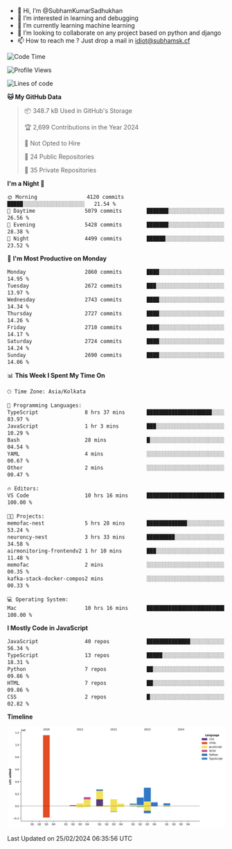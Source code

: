 - 👋 Hi, I’m @SubhamKumarSadhukhan
- 👀 I’m interested in learning and debugging
- 🌱 I’m currently learning machine learning
- 💞️ I’m looking to collaborate on any project based on python and django
- 📫 How to reach me ?
      Just drop a mail in idiot@subhamsk.cf

<!---
SubhamKumarSadhukhan/SubhamKumarSadhukhan is a ✨ special ✨ repository because its `README.md` (this file) appears on your GitHub profile.
You can click the Preview link to take a look at your changes.
--->


<!--START_SECTION:waka-->
![Code Time](http://img.shields.io/badge/Code%20Time-1%2C957%20hrs%2052%20mins-blue)

![Profile Views](http://img.shields.io/badge/Profile%20Views-0-blue)

![Lines of code](https://img.shields.io/badge/From%20Hello%20World%20I%27ve%20Written-2.4%20million%20lines%20of%20code-blue)

**🐱 My GitHub Data** 

> 📦 348.7 kB Used in GitHub's Storage 
 > 
> 🏆 2,699 Contributions in the Year 2024
 > 
> 🚫 Not Opted to Hire
 > 
> 📜 24 Public Repositories 
 > 
> 🔑 35 Private Repositories 
 > 
**I'm a Night 🦉** 

```text
🌞 Morning                4120 commits        █████░░░░░░░░░░░░░░░░░░░░   21.54 % 
🌆 Daytime                5079 commits        ███████░░░░░░░░░░░░░░░░░░   26.56 % 
🌃 Evening                5428 commits        ███████░░░░░░░░░░░░░░░░░░   28.38 % 
🌙 Night                  4499 commits        ██████░░░░░░░░░░░░░░░░░░░   23.52 % 
```
📅 **I'm Most Productive on Monday** 

```text
Monday                   2860 commits        ████░░░░░░░░░░░░░░░░░░░░░   14.95 % 
Tuesday                  2672 commits        ███░░░░░░░░░░░░░░░░░░░░░░   13.97 % 
Wednesday                2743 commits        ████░░░░░░░░░░░░░░░░░░░░░   14.34 % 
Thursday                 2727 commits        ████░░░░░░░░░░░░░░░░░░░░░   14.26 % 
Friday                   2710 commits        ████░░░░░░░░░░░░░░░░░░░░░   14.17 % 
Saturday                 2724 commits        ████░░░░░░░░░░░░░░░░░░░░░   14.24 % 
Sunday                   2690 commits        ████░░░░░░░░░░░░░░░░░░░░░   14.06 % 
```


📊 **This Week I Spent My Time On** 

```text
🕑︎ Time Zone: Asia/Kolkata

💬 Programming Languages: 
TypeScript               8 hrs 37 mins       █████████████████████░░░░   83.97 % 
JavaScript               1 hr 3 mins         ███░░░░░░░░░░░░░░░░░░░░░░   10.29 % 
Bash                     28 mins             █░░░░░░░░░░░░░░░░░░░░░░░░   04.54 % 
YAML                     4 mins              ░░░░░░░░░░░░░░░░░░░░░░░░░   00.67 % 
Other                    2 mins              ░░░░░░░░░░░░░░░░░░░░░░░░░   00.47 % 

🔥 Editors: 
VS Code                  10 hrs 16 mins      █████████████████████████   100.00 % 

🐱‍💻 Projects: 
memofac-nest             5 hrs 28 mins       █████████████░░░░░░░░░░░░   53.24 % 
neuroncy-nest            3 hrs 33 mins       █████████░░░░░░░░░░░░░░░░   34.58 % 
airmonitoring-frontendv2 1 hr 10 mins        ███░░░░░░░░░░░░░░░░░░░░░░   11.48 % 
memofac                  2 mins              ░░░░░░░░░░░░░░░░░░░░░░░░░   00.35 % 
kafka-stack-docker-compos2 mins              ░░░░░░░░░░░░░░░░░░░░░░░░░   00.33 % 

💻 Operating System: 
Mac                      10 hrs 16 mins      █████████████████████████   100.00 % 
```

**I Mostly Code in JavaScript** 

```text
JavaScript               40 repos            ██████████████░░░░░░░░░░░   56.34 % 
TypeScript               13 repos            █████░░░░░░░░░░░░░░░░░░░░   18.31 % 
Python                   7 repos             ██░░░░░░░░░░░░░░░░░░░░░░░   09.86 % 
HTML                     7 repos             ██░░░░░░░░░░░░░░░░░░░░░░░   09.86 % 
CSS                      2 repos             █░░░░░░░░░░░░░░░░░░░░░░░░   02.82 % 
```



**Timeline**

![Lines of Code chart](https://raw.githubusercontent.com/SubhamKumarSadhukhan/SubhamKumarSadhukhan/main/assets/bar_graph.png)


 Last Updated on 25/02/2024 06:35:56 UTC
<!--END_SECTION:waka-->
